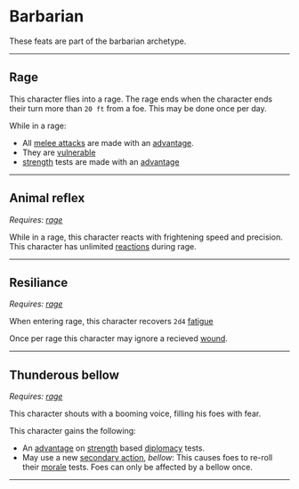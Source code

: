 # Barbarian

These feats are part of the barbarian archetype.

---
## Rage
This character flies into a rage. The rage ends when the character ends their turn more than `20 ft` from a foe. This may be done once per day.

While in a rage:
 - All [melee attacks](../rolls.md#melee-attack) are made with an [advantage](../rolls.md#advantage).
 - They are [vulnerable](../statuses.md#vulnerable)
 - [strength](../stats.md#strength) tests are made with an [advantage](../rolls.md#advantage)

---
## Animal reflex
*Requires:  [rage](#rage)*

While in a rage, this character reacts with frightening speed and precision.
This character has unlimited [reactions](../actions.md#reactions) during rage.

---
## Resiliance
*Requires: [rage](#rage)*

When entering rage, this character recovers `2d4` [fatigue](../stats.md#fatigue)

Once per rage this character may ignore a recieved [wound](../stats.md#wounds).

---
## Thunderous bellow

*Requires: [rage](#rage)*

This character shouts with a booming voice, filling his foes with fear.

This character gains the following:
 - An [advantage](../rolls.md#advantage) on [strength](../stats.md#strength) based [diplomacy](../skills.md#diplomacy) tests.
 - May use a new [secondary action](../actions.md#secondary-action), *bellow*: This causes foes to re-roll their [morale](../skills.md#morale) tests. Foes can only be affected by a bellow once.
---
